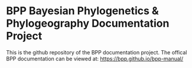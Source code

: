 # BPP Bayesian Phylogenetics & Phylogeography Documentation Project
This is the github repository of the BPP documentation project. The offical BPP documentation can be viewed at:
https://bpp.github.io/bpp-manual/
